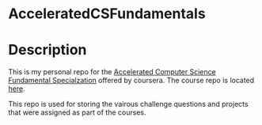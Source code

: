 # AcceleratedCSFundamentals

# Description
This is my personal repo for the [Accelerated Computer Science Fundamental Specialzation](https://www.coursera.org/specializations/cs-fundamentals) offered by coursera. The course repo is located [here](https://github.com/wadefagen/coursera.git).

This repo is used for storing the vairous challenge questions and projects that were assigned as part of the courses.
